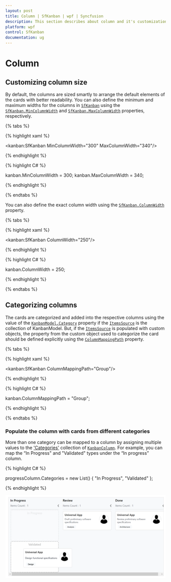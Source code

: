 ```yaml
---
layout: post
title: Column | SfKanban | wpf | Syncfusion
description: This section describes about column and it's customization. 
platform: wpf
control: SfKanban
documentation: ug
---
```


# Column

## Customizing column size

By default, the columns are sized smartly to arrange the default elements of the cards with better readability. You can also define the minimum and maximum widths for the columns in [`SfKanban`](https://help.syncfusion.com/cr/cref_files/wpf/Syncfusion.SfKanban.WPF~Syncfusion.UI.Xaml.Kanban.SfKanban.html) using the [`SfKanban.MinColumnWidth`](https://help.syncfusion.com/cr/cref_files/wpf/Syncfusion.SfKanban.WPF~Syncfusion.UI.Xaml.Kanban.SfKanban~MinColumnWidth.html) and [`SfKanban.MaxColumnWidth`](https://help.syncfusion.com/cr/cref_files/wpf/Syncfusion.SfKanban.WPF~Syncfusion.UI.Xaml.Kanban.SfKanban~MaxColumnWidth.html) properties, respectively.

{% tabs %}

{% highlight xaml %}

<kanban:SfKanban MinColumnWidth="300" MaxColumnWidth="340"/>

{% endhighlight %}

{% highlight C# %} 

kanban.MinColumnWidth = 300;
kanban.MaxColumnWidth = 340;

{% endhighlight %}

{% endtabs %}


You can also define the exact column width using the [`SfKanban.ColumnWidth`](https://help.syncfusion.com/cr/cref_files/wpf/Syncfusion.SfKanban.WPF~Syncfusion.UI.Xaml.Kanban.SfKanban~ColumnWidth.html) property.

{% tabs %}

{% highlight xaml %}

<kanban:SfKanban ColumnWidth="250"/>

{% endhighlight %}

{% highlight C# %} 

kanban.ColumnWidth = 250;

{% endhighlight %}

{% endtabs %}

## Categorizing columns

The cards are categorized and added into the respective columns using the value of the [`KanbanModel.Category`](https://help.syncfusion.com/cr/cref_files/wpf/Syncfusion.SfKanban.WPF~Syncfusion.UI.Xaml.Kanban.KanbanModel~Category.html) property if the [`ItemsSource`](https://help.syncfusion.com/cr/cref_files/wpf/Syncfusion.SfKanban.WPF~Syncfusion.UI.Xaml.Kanban.SfKanban~ItemsSource.html) is the collection of KanbanModel. But, if the [`ItemsSource`](https://help.syncfusion.com/cr/cref_files/wpf/Syncfusion.SfKanban.WPF~Syncfusion.UI.Xaml.Kanban.SfKanban~ItemsSource.html) is populated with custom objects, the property from the custom object used to categorize the card should be defined explicitly using the [`ColumnMappingPath`](https://help.syncfusion.com/cr/cref_files/wpf/Syncfusion.SfKanban.WPF~Syncfusion.UI.Xaml.Kanban.SfKanban~ColumnMappingPath.html) property.

{% tabs %}

{% highlight xaml %}

<kanban:SfKanban ColumnMappingPath="Group"/>

{% endhighlight %}

{% highlight C# %} 

kanban.ColumnMappingPath = "Group";

{% endhighlight %}

{% endtabs %}

### Populate the column with cards from different categories

More than one category can be mapped to a column by assigning multiple values to the ['Categories'](https://help.syncfusion.com/cr/cref_files/wpf/Syncfusion.SfKanban.WPF~Syncfusion.UI.Xaml.Kanban.KanbanColumn~Categories.html) collection of [`KanbanColumn`](https://help.syncfusion.com/cr/cref_files/wpf/Syncfusion.SfKanban.WPF~Syncfusion.UI.Xaml.Kanban.KanbanColumn.html). For example, you can map the “In Progress" and "Validated" types under the “In progress” column.

{% highlight C# %} 

progressColumn.Categories = new List<object>() { "In Progress", "Validated" };

{% endhighlight %}

![Multiple category support for a column in WPF Kanban](SfKanban_images/kanban_board_multiple_category_column.png)

